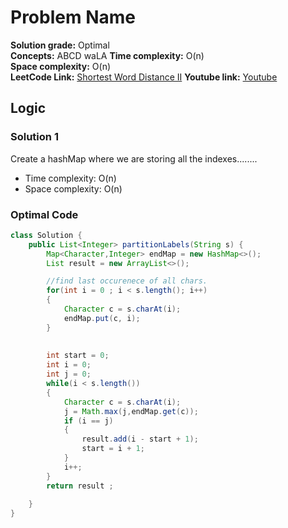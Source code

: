 # Problem Name

**Solution grade:** Optimal  
**Concepts:** ABCD waLA
**Time complexity:** O(n)  
**Space complexity:** O(n)  
**LeetCode Link:** [Shortest Word Distance II](https://leetcode.com/problems/KADASBDVBDSVBKJDS)
**Youtube link:** [Youtube](https://www.youtube.com/watch?v=AzER0wuL0QY)

## Logic




### Solution 1

Create a hashMap where we are storing all the indexes........

- Time complexity: O(n)
- Space complexity: O(n)


### Optimal Code

```java
class Solution {
    public List<Integer> partitionLabels(String s) {
        Map<Character,Integer> endMap = new HashMap<>();
        List result = new ArrayList<>();

        //find last occurenece of all chars.
        for(int i = 0 ; i < s.length(); i++)
        {
            Character c = s.charAt(i);
            endMap.put(c, i);
        }
        
        
        int start = 0;
        int i = 0;
        int j = 0;
        while(i < s.length())
        {
            Character c = s.charAt(i);
            j = Math.max(j,endMap.get(c));
            if (i == j)
            {
                result.add(i - start + 1);
                start = i + 1;
            }
            i++; 
        }
        return result ;
        
    }
}

